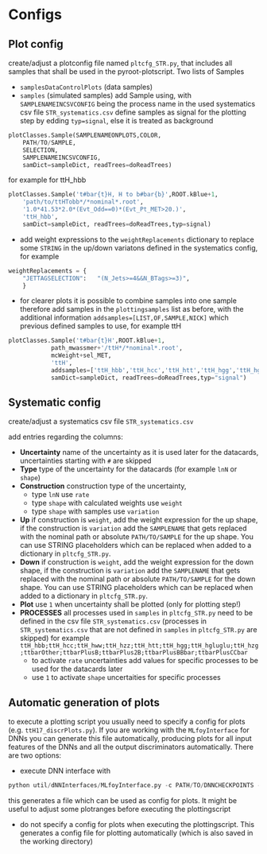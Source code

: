 # Configs
## Plot config
 create/adjust a plotconfig file named `pltcfg_STR.py`, that includes all samples that shall be used in the pyroot-plotscript. Two lists of Samples 
- `samplesDataControlPlots` (data samples)
- `samples` (simulated samples)
add Sample using, with `SAMPLENAMEINCSVCONFIG` being the process name in the used systematics csv file `STR_systematics.csv`
define samples as signal for the plotting step by edding `typ=signal`, else it is treated as background
```python
plotClasses.Sample(SAMPLENAMEONPLOTS,COLOR,
    PATH/TO/SAMPLE,
    SELECTION,
    SAMPLENAMEINCSVCONFIG, 
    samDict=sampleDict, readTrees=doReadTrees)
```
for example for ttH_hbb
```python
plotClasses.Sample('t#bar{t}H, H to b#bar{b}',ROOT.kBlue+1,
    'path/to/ttHTobb*/*nominal*.root',
    '1.0*41.53*2.0*(Evt_Odd==0)*(Evt_Pt_MET>20.)',
    'ttH_hbb',
    samDict=sampleDict, readTrees=doReadTrees,typ=signal)

```
- add weight expressions to the `weightReplacements` dictionary to replace some `STRING` in the up/down variatons defined in the systematics config, for example
```python
weightReplacements = {
    "JETTAGSELECTION":   "(N_Jets>=4&&N_BTags>=3)",
    }
```
- for clearer plots it is possible to combine samples into one sample
therefore add samples in the `plottingsamples` list as before, with the additional information `addsamples=[LIST,OF,SAMPLE,NICK]` which previous defined samples to use, for example ttH
```python
plotClasses.Sample('t#bar{t}H',ROOT.kBlue+1,
            path_mwassmer+'/ttH*/*nominal*.root',
            mcWeight+sel_MET,
            'ttH', 
            addsamples=['ttH_hbb','ttH_hcc','ttH_htt','ttH_hgg','ttH_hgluglu','ttH_hww','ttH_hzz','ttH_hzg'],
            samDict=sampleDict, readTrees=doReadTrees,typ="signal")
```

## Systematic config
create/adjust a systematics csv file `STR_systematics.csv`

add entries regarding the columns:
- **Uncertainty** name of the uncertainty as it is used later for the datacards, uncertainties starting with `#` are skipped
- **Type** type of the uncertainty for the datacards (for example `lnN` or `shape`)
- **Construction** construction type of the uncertainty, 
	- type `lnN` use `rate`
	- type `shape` with calculated weights use `weight`
	- type `shape` with samples use `variation`
- **Up** if construction is `weight`, add the weight expression for the up shape, if the construction is `variation` add the `SAMPLENAME` that gets replaced with the nominal path or absolute `PATH/TO/SAMPLE` for the up shape. You can use STRING placeholders which can be replaced when added to a dictionary in `pltcfg_STR.py`.
- **Down** if construction is `weight`, add the weight expression for the down shape, if the construction is `variation` add the `SAMPLENAME` that gets replaced with the nominal path or absolute `PATH/TO/SAMPLE` for the down shape. You can use STRING placeholders which can be replaced when added to a dictionary in `pltcfg_STR.py`.
- **Plot** use `1` when uncertainty shall be plotted (only for plotting step!)
- **PROCESSES** all processes used in `samples` in `pltcfg_STR.py` need to be defined in the csv file `STR_systematics.csv` (processes in `STR_systematics.csv` that are not defined in `samples` in `pltcfg_STR.py` are skipped) for example `ttH_hbb;ttH_hcc;ttH_hww;ttH_hzz;ttH_htt;ttH_hgg;ttH_hgluglu;ttH_hzg;ttbarOther;ttbarPlusB;ttbarPlus2B;ttbarPlusBBbar;ttbarPlusCCbar`
	- to activate `rate` uncertainties add values for specific processes to be used for the datacards later
	- use `1` to activate `shape` uncertaities for specific processes 

## Automatic generation of plots
to execute a plotting script you usually need to specify a config for plots (e.g. `ttH17_discrPlots.py`). 
If you are working with the `MLfoyInterface` for DNNs you can generate this file automatically, producing plots for all input features of the DNNs and all the output discriminators automatically.
There are two options:
- execute DNN interface with
```python
python util/dNNInterfaces/MLfoyInterface.py -c PATH/TO/DNNCHECKPOINTS -o PATH/TO/DESIRED/OUTPUT.py
```
this generates a file which can be used as config for plots. It might be useful to adjust some plotranges before executing the plottingscript
- do not specify a config for plots when executing the plottingscript. This generates a config file for plotting automatically (which is also saved in the working directory)
